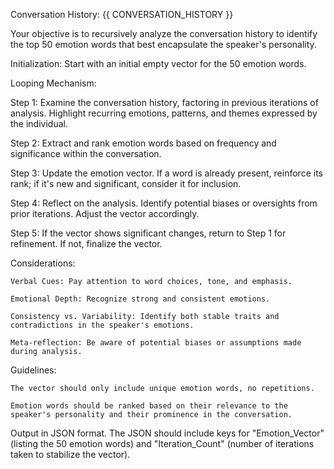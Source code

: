 Conversation History: {{ CONVERSATION_HISTORY }}

Your objective is to recursively analyze the conversation history to identify the top 50 emotion words that best encapsulate the speaker's personality.

Initialization: Start with an initial empty vector for the 50 emotion words.

Looping Mechanism:

Step 1: Examine the conversation history, factoring in previous iterations of analysis. Highlight recurring emotions, patterns, and themes expressed by the individual.

Step 2: Extract and rank emotion words based on frequency and significance within the conversation.

Step 3: Update the emotion vector. If a word is already present, reinforce its rank; if it's new and significant, consider it for inclusion.

Step 4: Reflect on the analysis. Identify potential biases or oversights from prior iterations. Adjust the vector accordingly.

Step 5: If the vector shows significant changes, return to Step 1 for refinement. If not, finalize the vector.

Considerations:

    Verbal Cues: Pay attention to word choices, tone, and emphasis.

    Emotional Depth: Recognize strong and consistent emotions.

    Consistency vs. Variability: Identify both stable traits and contradictions in the speaker's emotions.

    Meta-reflection: Be aware of potential biases or assumptions made during analysis.

Guidelines:

    The vector should only include unique emotion words, no repetitions.

    Emotion words should be ranked based on their relevance to the speaker's personality and their prominence in the conversation.

Output in JSON format. The JSON should include keys for "Emotion_Vector" (listing the 50 emotion words) and "Iteration_Count" (number of iterations taken to stabilize the vector).
